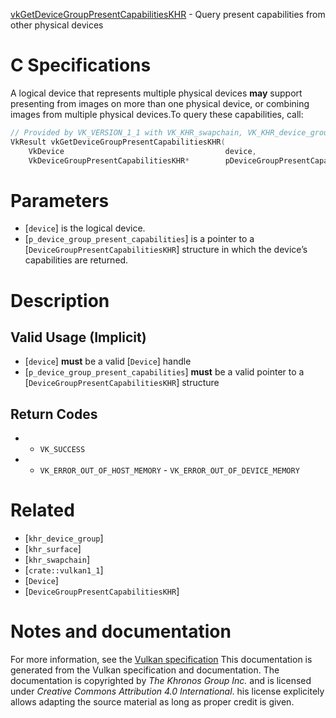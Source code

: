 [vkGetDeviceGroupPresentCapabilitiesKHR](https://www.khronos.org/registry/vulkan/specs/1.3-extensions/man/html/vkGetDeviceGroupPresentCapabilitiesKHR.html) - Query present capabilities from other physical devices

# C Specifications
A logical device that represents multiple physical devices  **may**  support
presenting from images on more than one physical device, or combining images
from multiple physical devices.To query these capabilities, call:
```c
// Provided by VK_VERSION_1_1 with VK_KHR_swapchain, VK_KHR_device_group with VK_KHR_surface
VkResult vkGetDeviceGroupPresentCapabilitiesKHR(
    VkDevice                                    device,
    VkDeviceGroupPresentCapabilitiesKHR*        pDeviceGroupPresentCapabilities);
```

# Parameters
- [`device`] is the logical device.
- [`p_device_group_present_capabilities`] is a pointer to a [`DeviceGroupPresentCapabilitiesKHR`] structure in which the device’s capabilities are returned.

# Description
## Valid Usage (Implicit)
-  [`device`] **must**  be a valid [`Device`] handle
-  [`p_device_group_present_capabilities`] **must**  be a valid pointer to a [`DeviceGroupPresentCapabilitiesKHR`] structure

## Return Codes
*   - `VK_SUCCESS` 
*   - `VK_ERROR_OUT_OF_HOST_MEMORY`  - `VK_ERROR_OUT_OF_DEVICE_MEMORY`

# Related
- [`khr_device_group`]
- [`khr_surface`]
- [`khr_swapchain`]
- [`crate::vulkan1_1`]
- [`Device`]
- [`DeviceGroupPresentCapabilitiesKHR`]

# Notes and documentation
For more information, see the [Vulkan specification](https://www.khronos.org/registry/vulkan/specs/1.3-extensions/html/vkspec.html)
This documentation is generated from the Vulkan specification and documentation.
The documentation is copyrighted by *The Khronos Group Inc.* and is licensed under *Creative Commons Attribution 4.0 International*.
his license explicitely allows adapting the source material as long as proper credit is given.
        